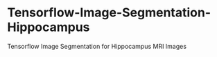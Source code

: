 # Tensorflow-Image-Segmentation-Hippocampus
Tensorflow Image Segmentation for Hippocampus MRI Images
